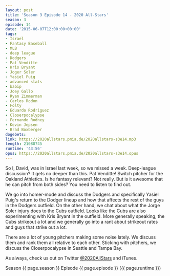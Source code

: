 ```yaml
---
layout: post
title: 'Season 3 Episode 14 - 2020 All-Stars'
season: 3
episode: 14
date: '2015-06-07T12:00:00+00:00'
tags:
- Israel
- Fantasy Baseball
- MLB
- deep league
- Dodgers
- Pat Venditte
- Kris Bryant
- Joger Soler
- Yasiel Puig
- advanced stats
- babip
- Joey Gallo
- Ryan Zimmerman
- Carlos Rodon
- Folty
- Eduardo Rodriguez
- Closerpocalypse
- Fernando Rodney
- Kevin Jepsen
- Brad Boxberger
dogebets:
link: https://2020allstars.pmia.de/2020allstars-s3e14.mp3
length: 21088745
runtime: '43:56'
opus: https://2020allstars.pmia.de/2020allstars-s3e14.opus
---
```

So I, David, was in Israel last week, so we missed a week.  Deep-league discussion?  It gets no deeper than this.  Pat Venditte!  Switch pitcher for the Oakland Athletics.  Is he fantasy relevant?  Not really.  But is it awesome that he can pitch from both sides?  You need to listen to find out.

We go into homer-mode and discuss the Dodgers and specifically Yasiel Puig's return to the Dodger lineup and how that affects the rest of the guys in the Dodgers outfield.  On the other hand, we chat about what the Jorge Soler injury does to the Cubs outfield.  Looks like the Cubs are also experimenting with Kris Bryant in the outfield.  More generally speaking, the Cubs strikeout a lot and we generally go into a rant about strikeout rates and guys that strike out a lot.

There are a lot of young pitchers making some noise lately.  We discuss them and rank them all relative to each other. Sticking with pitchers, we discuss the Closerpocalypse in Seattle and Tampa Bay.

As always, check us out on Twitter [@2020AllStars](https://www.twitter.com/2020allstars) and iTunes.  

Season {{ page.season }} Episode {{ page.episode }} ({{ page.runtime }})  
